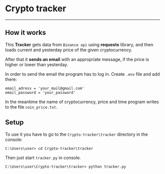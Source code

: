 # Crypto tracker
----------------
## How it works
This **Tracker** gets data from ``Binance api`` using **requests** library, and then loads current and yesterday price of the given cryptocurrency.

After that it **sends an email** with an appropriate message, if the price is higher or lower than yesterday.

In order to send the email the program has to log in. Create ``.env`` file and add there:
```
email_adress = 'your_mail@gmail.com'
email_password = 'your_password'
```
In the meantime the name of cryptocurrency, price and time program writes to the file ``coin_price.txt``.

## Setup 
To use it you have to go to the `Crypto-tracker\tracker` directory in the console:
```
C:\Users\user> cd Crypto-tracker\tracker
```
Then just start `tracker.py` in console.
```
C:\Users\user\Crypto-tracker\tracker> python tracker.py
```
